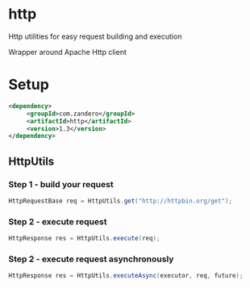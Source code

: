 # http
Http utilities for easy request building and execution

Wrapper around Apache Http client 

# Setup
```xml
<dependency>      
     <groupId>com.zandero</groupId>      
     <artifactId>http</artifactId>      
     <version>1.3</version>      
</dependency>
```

## HttpUtils

### Step 1 - build your request

```java
HttpRequestBase req = HttpUtils.get("http://httpbin.org/get");	
```
		
### Step 2 - execute request 
```java	
HttpResponse res = HttpUtils.execute(req);
```


### Step 2 - execute request asynchronously 
```java	
HttpResponse res = HttpUtils.executeAsync(executor, req, future);
```